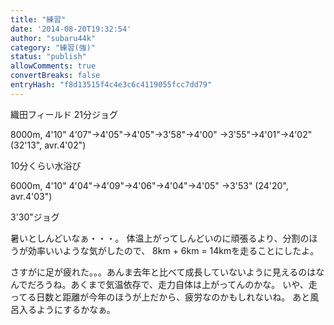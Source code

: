 ```yaml
---
title: "練習"
date: '2014-08-20T19:32:54'
author: "subaru44k"
category: "練習(強)"
status: "publish"
allowComments: true
convertBreaks: false
entryHash: "f8d13515f4c4e3c6c4119055fcc7dd79"
---
```

織田フィールド
21分ジョグ

8000m, 4'10"
4'07"→4'05"→4'05"→3'58"→4'00"
→3'55"→4'01"→4'02"
(32'13", avr.4'02")

10分くらい水浴び

6000m, 4'10"
4'04"→4'09"→4'06"→4'04"→4'05"
→3'53"
(24'20", avr.4'03")

3'30"ジョグ


暑いとしんどいなぁ・・・。
体温上がってしんどいのに頑張るより、分割のほうが効率いいような気がしたので、
8km + 6km = 14kmを走ることにしたよ。

さすがに足が疲れた。。。あんま去年と比べて成長していないように見えるのはなんでだろうね。あくまで気温依存で、走力自体は上がってんのかな。
いや、走ってる日数と距離が今年のほうが上だから、疲労なのかもしれないね。
あと風呂入るようにするかなぁ。

